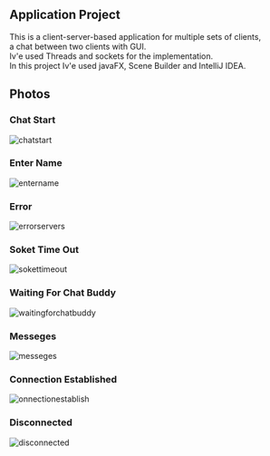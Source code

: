 ## Application Project
This is a client-server-based application for multiple sets of clients,  
a chat between two clients with GUI.  
Iv'e used Threads and sockets for the implementation.  
In this project Iv'e used javaFX, Scene Builder and IntelliJ IDEA.

## Photos
### Chat Start
![chatstart](https://user-images.githubusercontent.com/81361291/204063362-61e7197e-1b7e-4282-a056-84ac2cb00fe2.png)
### Enter Name
![entername](https://user-images.githubusercontent.com/81361291/204063424-c216b3ea-69ee-4af1-97ea-c8f8fb6d8646.png)
### Error 
![errorservers](https://user-images.githubusercontent.com/81361291/204063454-aa971e36-030a-4357-8d4d-e717f249f37c.png)
### Soket Time Out
![sokettimeout](https://user-images.githubusercontent.com/81361291/204063545-152ac9b0-f265-45c4-b9c3-c2c242670358.png)
### Waiting For Chat Buddy
![waitingforchatbuddy](https://user-images.githubusercontent.com/81361291/204063576-b5165c71-0bb6-4ac6-b7a3-68493ff04141.png)
### Messeges
![messeges](https://user-images.githubusercontent.com/81361291/204063467-46f3ebc0-6249-48a8-978d-d85b13a5b8c7.png)
### Connection Established
![onnectionestablish](https://user-images.githubusercontent.com/81361291/204063482-03b1c376-335d-413c-92fd-65c03dea2176.png)
### Disconnected
![disconnected](https://user-images.githubusercontent.com/81361291/204063374-d185dddd-3f0c-4711-9206-18508015366e.png)
